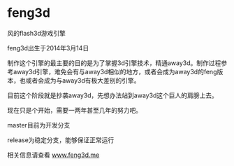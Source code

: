 feng3d
======

风的flash3d游戏引擎

feng3d出生于2014年3月14日

制作这个引擎的最主要的目的是为了掌握3d引擎技术，精通away3d。制作过程参考away3d引擎，难免会有与away3d相似的地方，或者会成为away3d的feng版本，也或者会成为与away3d有极大差别的引擎。

目前这个阶段就是抄袭away3d，先想办法站到away3d这个巨人的肩膀上去。

现在只是个开始，需要一两年甚至几年的努力吧。

 
master目前为开发分支

release为稳定分支，能够保证正常运行
 

相关信息请查看 www.feng3d.me
